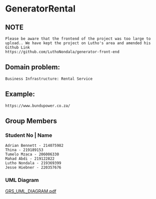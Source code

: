 # GeneratorRental

##   NOTE
    Please be aware that the frontend of the project was too large to upload.. We have kept the project on Lutho's area and amended his Github Link
    https://github.com/LuthoNondala/generator-front-end

## Domain problem: 
    Business Infrastructure: Rental Service

## Example: 
    https://www.bundupower.co.za/

## Group Members
### Student No	|  Name
    Adrian Bennett - 214075982
    Thina - 219189153
    Tumelo Mzaca - 206006330
    Mahad Abdi - 219122822
    Lutho Nondala - 219369399
    Jesse Hiebner - 220357676

### UML Diagram

[GRS_UML_DIAGRAM.pdf](https://github.com/Jesse-Merold-Hiebner/ADPAssignment1/files/11161015/GRS_UML_DIAGRAM.pdf)

